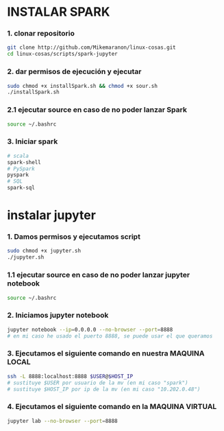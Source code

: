 # INSTALAR SPARK
### 1. clonar repositorio
``` bash
git clone http://github.com/Mikemaranon/linux-cosas.git
cd linux-cosas/scripts/spark-jupyter
```
### 2. dar permisos de ejecución y ejecutar
``` bash
sudo chmod +x installSpark.sh && chmod +x sour.sh
./installSpark.sh
```
### 2.1 ejecutar source en caso de no poder lanzar Spark
``` bash
source ~/.bashrc
```
### 3. Iniciar spark
``` bash
# scala
spark-shell
# PySpark
pyspark
# SQL
spark-sql
```
# instalar jupyter
### 1. Damos permisos y ejecutamos script
``` bash
sudo chmod +x jupyter.sh
./jupyter.sh
```
### 1.1 ejecutar source en caso de no poder lanzar jupyter notebook
``` bash
source ~/.bashrc
```
### 2. Iniciamos jupyter notebook
``` bash
jupyter notebook --ip=0.0.0.0 --no-browser --port=8888
# en mi caso he usado el puerto 8888, se puede usar el que queramos
```
### 3. Ejecutamos el siguiente comando en nuestra MAQUINA LOCAL
``` bash
ssh -L 8888:localhost:8888 $USER@$HOST_IP
# sustituye $USER por usuario de la mv (en mi caso "spark")
# sustituye $HOST_IP por ip de la mv (en mi caso "10.202.0.48")
```
### 4. Ejecutamos el siguiente comando en la MAQUINA VIRTUAL
``` bash
jupyter lab --no-browser --port=8888
```
